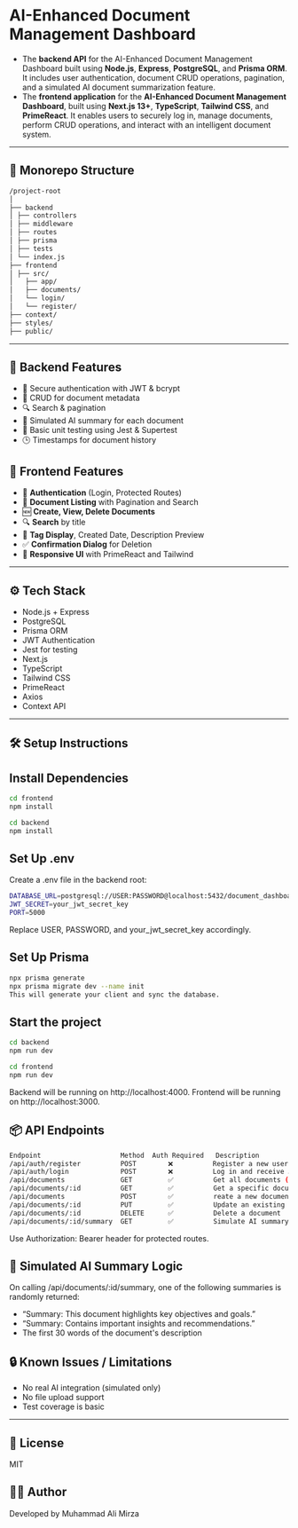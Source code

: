 # AI-Enhanced Document Management Dashboard
- The **backend API** for the AI-Enhanced Document Management Dashboard built using **Node.js**, **Express**, **PostgreSQL**, and **Prisma ORM**. It includes user authentication, document CRUD operations, pagination, and a simulated AI document summarization feature.
- The **frontend application** for the **AI-Enhanced Document Management Dashboard**, built using **Next.js 13+**, **TypeScript**, **Tailwind CSS**, and **PrimeReact**. It enables users to securely log in, manage documents, perform CRUD operations, and interact with an intelligent document system.

---

## 📁 Monorepo Structure
```bash
/project-root
│
├── backend
│ ├── controllers
│ ├── middleware
│ ├── routes
│ ├── prisma
│ ├── tests
│ └── index.js
├── frontend
│ ├── src/               
│   ├── app/               
│   ├── documents/       
│   └── login/          
│   └── register/ 
├── context/             
├── styles/             
├── public/ 
```
---

## 🚀 Backend Features
- 🔐 Secure authentication with JWT & bcrypt
- 📄 CRUD for document metadata
- 🔍 Search & pagination
- 🤖 Simulated AI summary for each document
- 🧪 Basic unit testing using Jest & Supertest
- 🕒 Timestamps for document history
## 🚀 Frontend Features
- 🔐 **Authentication** (Login, Protected Routes)
- 📁 **Document Listing** with Pagination and Search
- 🆕 **Create, View, Delete Documents**
- 🔍 **Search** by title
- 🧾 **Tag Display**, Created Date, Description Preview
- ✅ **Confirmation Dialog** for Deletion
- 🔄 **Responsive UI** with PrimeReact and Tailwind
---

## ⚙️ Tech Stack

- Node.js + Express
- PostgreSQL
- Prisma ORM
- JWT Authentication
- Jest for testing
- Next.js
- TypeScript
- Tailwind CSS 
- PrimeReact  
- Axios  
- Context API 

---

## 🛠️ Setup Instructions

## Install Dependencies
```bash
cd frontend
npm install

cd backend 
npm install
```
## Set Up .env
Create a .env file in the backend root:
```bash
DATABASE_URL=postgresql://USER:PASSWORD@localhost:5432/document_dashboard
JWT_SECRET=your_jwt_secret_key
PORT=5000
```
Replace USER, PASSWORD, and your_jwt_secret_key accordingly.

## Set Up Prisma
```bash
npx prisma generate
npx prisma migrate dev --name init
This will generate your client and sync the database.
```

## Start the project
```bash
cd backend
npm run dev

cd frontend
npm run dev
```
Backend will be running on http://localhost:4000.
Frontend will be running on http://localhost:3000.

## 📦 API Endpoints
```bash
Endpoint	                Method	Auth Required	Description
/api/auth/register	        POST	    ❌	       Register a new user
/api/auth/login	            POST	    ❌	       Log in and receive JWT
/api/documents	            GET	        ✅	       Get all documents (paginated)
/api/documents/:id	        GET	        ✅	       Get a specific document
/api/documents	            POST	    ✅	       reate a new document
/api/documents/:id	        PUT	        ✅	       Update an existing document
/api/documents/:id	        DELETE	    ✅	       Delete a document
/api/documents/:id/summary	GET	        ✅	       Simulate AI summary of document
```

Use Authorization: Bearer <token> header for protected routes.

## 🤖 Simulated AI Summary Logic
On calling /api/documents/:id/summary, one of the following summaries is randomly returned:

- “Summary: This document highlights key objectives and goals.”
- “Summary: Contains important insights and recommendations.”
- The first 30 words of the document's description

## 🔒 Known Issues / Limitations
- No real AI integration (simulated only)
- No file upload support
- Test coverage is basic
---


## 📄 License
MIT

## 👨‍💻 Author
Developed by Muhammad Ali Mirza